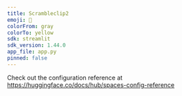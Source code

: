 ```yaml
---
title: Scrambleclip2
emoji: 🏃
colorFrom: gray
colorTo: yellow
sdk: streamlit
sdk_version: 1.44.0
app_file: app.py
pinned: false
---
```


Check out the configuration reference at https://huggingface.co/docs/hub/spaces-config-reference
